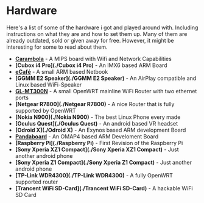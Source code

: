 # Hardware

Here's a list of some of the hardware i got and played around with. Including instructions on what they are and how to set them up. Many of them are already outdated, sold or given away for free. However, it might be interesting for some to read about them.

- **[Carambola](./Carambola)** - A MIPS board with Wifi and Network Capabilities
- **[Cubox i4 Pro](./Cubox i4 Pro)** - An IMX6 based ARM Board
- **[eCafé](./eCafe)** - A small ARM based Netbook
- **[GGMM E2 Speaker](./GGMM E2 Speaker)** - An AirPlay compatible and Linux based WiFi-Speaker
- **[GL-MT300N](./GL-MT300N)** - A small OpenWRT mainline WiFi Router with two ethernet ports
- **[Netgear R7800](./Netgear R7800)** - A nice Router that is fully supported by OpenWRT
- **[Nokia N900](./Nokia N900)** - The best Linux Phone every made
- **[Oculus Quest](./Oculus Quest)** - An android based VR headset
- **[Odroid X](./Odroid X)** - An Exynos based ARM development Board
- **[Pandaboard](./Pandaboard)** - An OMAP4 based ARM Develoment Board
- **[Raspberry Pi](./Raspberry Pi)** - First Revision of the Raspberry Pi
- **[Sony Xperia XZ1 Compact](./Sony Xperia XZ1 Compact)** - Just another android phone
- **[Sony Xperia Z1 Compact](./Sony Xperia Z1 Compact)** - Just another android phone
- **[TP-Link WDR4300](./TP-Link WDR4300)** - A fully OpenWRT supported router
- **[Trancent WiFi SD-Card](./Trancent WiFi SD-Card)** - A hackable WiFi SD Card
